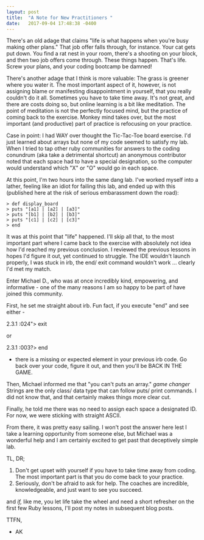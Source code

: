 ```yaml
---
layout: post
title:  "A Note for New Practitioners "
date:   2017-09-04 17:48:38 -0400
---
```



There's an old adage that claims "life is what happens when you're busy making other plans." That job offer falls through, for instance. Your cat gets put down. You find a rat nest in your room, there's a shooting on your block, and then two job offers come through. These things happen. That's life. Screw your plans, and your coding bootcamp be damned! 

There's another adage that I think is more valuable: The grass is greener where you water it. The most important aspect of it, however, is not assigning blame or manifesting disappointment in yourself, that you really couldn't do it all. Sometimes you have to take time away. It's not great, and there are costs doing so, but online learning is a bit like meditation. The point of meditation is not the perfectly focused mind, but the practice of coming back to the exercise. Monkey mind takes over, but the most important (and productive) part of practice is refocusing on your practice.

Case in point: I had WAY over thought the Tic-Tac-Toe board exercise. I'd just learned about arrays but none of my code seemed to satisfy my lab. When I tried to tap other ruby communities for answers to the coding conundrum (aka take a detrimental shortcut) an anonymous contributor noted that each space had to have a special designation, so the computer would understand which "X" or "O" would go in each space. 

At this point, I'm two hours into the same dang lab. I've worked myself into a lather, feeling like an idiot for failing this lab, and ended up with this (published here at the risk of serious embarassment down the road): 

```
> def display_board
> puts "[a1] | [a2] | [a3]"
> puts "[b1] | [b2] | [b3]"
> puts "[c1] | [c2] | [c3]" 
> end
```


It was at this point that "life" happened. I'll skip all that, to the most important part where I came back to the exercise with absolutely not idea how I'd reached my previous conclusion. I reviewed the previous lessons in hopes I'd figure it out, yet continued to struggle. The IDE wouldn't launch properly, I was stuck in irb, the end/ exit command wouldn't work ... clearly I'd met my match.

Enter Michael D., who was at once incredibly kind, empowering, and informative - one of the many reasons I am so happy to be part of have joined this community. 

First, he set me straight about irb. Fun fact, if you execute "end" and see either - 

2.3.1 :024"> exit

or

2.3.1 :003?> end

 - there is a missing or expected element in your previous irb code. Go back over your code, figure it out, and then you'll be BACK IN THE GAME.

Then, Michael informed me that "you can't puts an array." *game changer*  Strings are the only class/ data type that can follow puts/ print commands. I did not know that, and that certainly makes things more clear cut.

Finally, he told me there was no need to assign each space a designated ID. For now, we were sticking with straight ASCII. 

From there, it was pretty easy sailing. I won't post the answer here lest I take a learning opportunity from someone else, but Michael was a wonderful help and I am certainly excited to get past that deceptively simple lab. 


TL, DR;

1. Don't get upset with yourself if you have to take time away from coding. The most important part is that you do come back to your practice.
2. Seriously, don't be afraid to ask for help. The coaches are incredible, knowledgeable, and just want to see you succeed.

and *if,* like me, you let life take the wheel and need a short refresher on the first few Ruby lessons, I'll post my notes in subsequent blog posts. 

TTFN, 

- AK 


 
